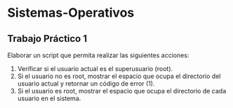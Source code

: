 # Sistemas-Operativos

## Trabajo Práctico 1
Elaborar un script que permita realizar las siguientes acciones:
1. Verificar si el usuario actual es el superusuario (root).
2. Si el usuario no es root, mostrar el espacio que ocupa el directorio del usuario actual y retornar un código de error (1).
3. Si el usuario es root, mostrar el espacio que ocupa el directorio de cada usuario en el sistema.